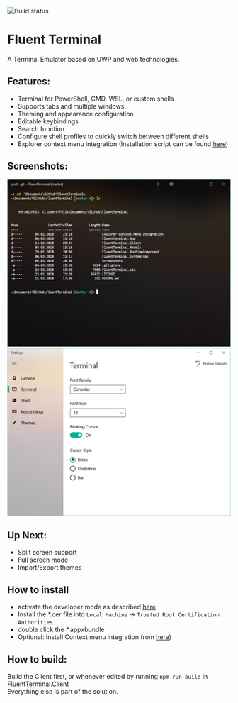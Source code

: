 
![Build status](https://fs-apps.visualstudio.com/_apis/public/build/definitions/a91787f7-3162-4680-b783-cd83e58d2754/1/badge)

# Fluent Terminal
A Terminal Emulator based on UWP and web technologies.

## Features:
- Terminal for PowerShell, CMD, WSL, or custom shells
- Supports tabs and multiple windows
- Theming and appearance configuration
- Editable keybindings
- Search function
- Configure shell profiles to quickly switch between different shells
- Explorer context menu integration (Installation script can be found [here](https://github.com/felixse/FluentTerminal/tree/master/Explorer%20Context%20Menu%20Integration))

## Screenshots:
![Terminal window](Screenshots/Terminal.png)
![Settings window](Screenshots/Settings.png)

## Up Next:
- Split screen support
- Full screen mode
- Import/Export themes

## How to install
- activate the developer mode as described [here](https://docs.microsoft.com/en-US/windows/uwp/get-started/enable-your-device-for-development)
- Install the *.cer file into `Local Machine` -> `Trusted Root Certification Authorities`
- double click the *.appxbundle
- Optional: Install Context menu integration from [here](https://github.com/felixse/FluentTerminal/tree/master/Explorer%20Context%20Menu%20Integration))

## How to build:
Build the Client first, or whenever edited by running `npm run build` in FluentTerminal.Client  
Everything else is part of the solution.
